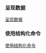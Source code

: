 ### 呈现数据
[呈现数据](https://github.com/ningbaoqi/Shell/blob/master/README-cheng.md)
### 使用结构化命令
[使用结构化命令](https://github.com/ningbaoqi/Shell/blob/master/README-struct.md)
